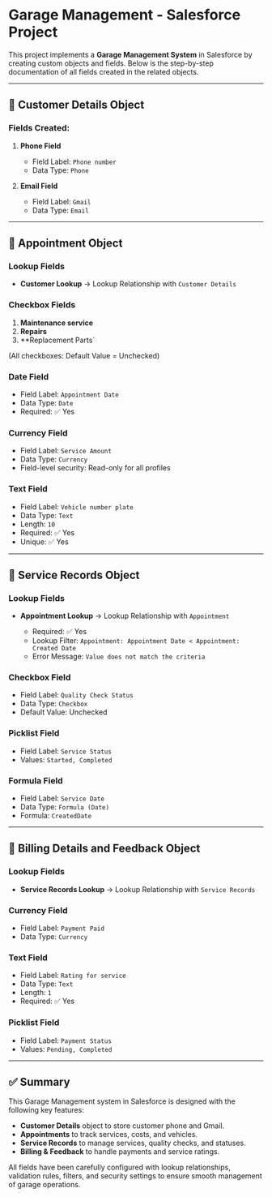 # Garage Management - Salesforce Project

This project implements a **Garage Management System** in Salesforce by creating custom objects and fields. Below is the step-by-step documentation of all fields created in the related objects.

---

## 📌 Customer Details Object

### Fields Created:

1. **Phone Field**

   * Field Label: `Phone number`
   * Data Type: `Phone`

2. **Email Field**

   * Field Label: `Gmail`
   * Data Type: `Email`

---

## 📌 Appointment Object

### Lookup Fields

* **Customer Lookup** → Lookup Relationship with `Customer Details`

### Checkbox Fields

1. **Maintenance service**
2. **Repairs**
3. \*\*Replacement Parts\`

(All checkboxes: Default Value = Unchecked)

### Date Field

* Field Label: `Appointment Date`
* Data Type: `Date`
* Required: ✅ Yes

### Currency Field

* Field Label: `Service Amount`
* Data Type: `Currency`
* Field-level security: Read-only for all profiles

### Text Field

* Field Label: `Vehicle number plate`
* Data Type: `Text`
* Length: `10`
* Required: ✅ Yes
* Unique: ✅ Yes

---

## 📌 Service Records Object

### Lookup Fields

* **Appointment Lookup** → Lookup Relationship with `Appointment`

  * Required: ✅ Yes
  * Lookup Filter: `Appointment: Appointment Date < Appointment: Created Date`
  * Error Message: `Value does not match the criteria`

### Checkbox Field

* Field Label: `Quality Check Status`
* Data Type: `Checkbox`
* Default Value: Unchecked

### Picklist Field

* Field Label: `Service Status`
* Values: `Started, Completed`

### Formula Field

* Field Label: `Service Date`
* Data Type: `Formula (Date)`
* Formula: `CreatedDate`

---

## 📌 Billing Details and Feedback Object

### Lookup Fields

* **Service Records Lookup** → Lookup Relationship with `Service Records`

### Currency Field

* Field Label: `Payment Paid`
* Data Type: `Currency`

### Text Field

* Field Label: `Rating for service`
* Data Type: `Text`
* Length: `1`
* Required: ✅ Yes

### Picklist Field

* Field Label: `Payment Status`
* Values: `Pending, Completed`

---

## ✅ Summary

This Garage Management system in Salesforce is designed with the following key features:

* **Customer Details** object to store customer phone and Gmail.
* **Appointments** to track services, costs, and vehicles.
* **Service Records** to manage services, quality checks, and statuses.
* **Billing & Feedback** to handle payments and service ratings.

All fields have been carefully configured with lookup relationships, validation rules, filters, and security settings to ensure smooth management of garage operations.
